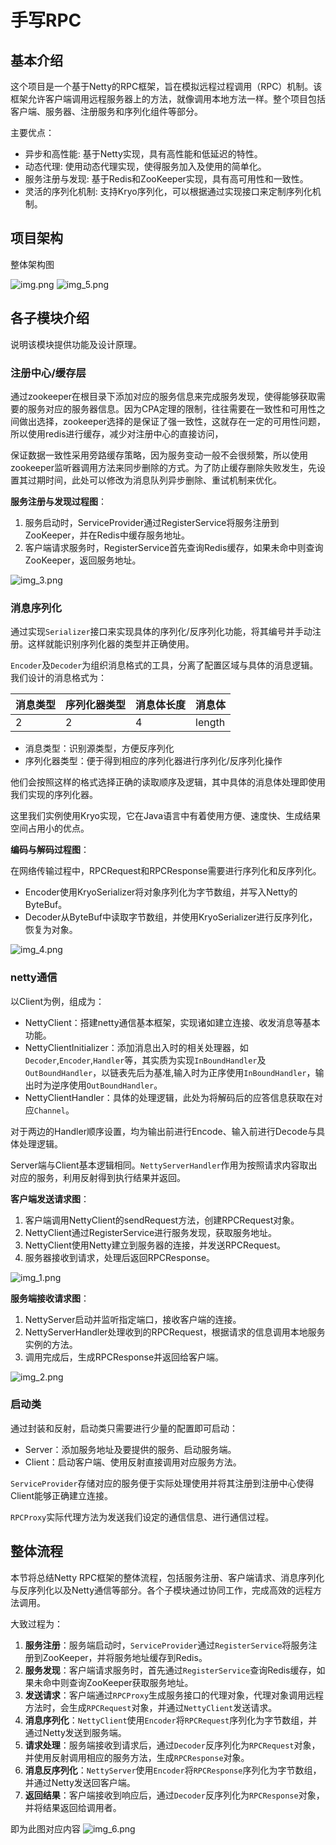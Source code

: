 # 手写RPC
## 基本介绍
这个项目是一个基于Netty的RPC框架，旨在模拟远程过程调用（RPC）机制。该框架允许客户端调用远程服务器上的方法，就像调用本地方法一样。整个项目包括客户端、服务器、注册服务和序列化组件等部分。

主要优点：
- 异步和高性能: 基于Netty实现，具有高性能和低延迟的特性。
- 动态代理: 使用动态代理实现，使得服务加入及使用的简单化。
- 服务注册与发现: 基于Redis和ZooKeeper实现，具有高可用性和一致性。
- 灵活的序列化机制: 支持Kryo序列化，可以根据通过实现接口来定制序列化机制。

## 项目架构
整体架构图

![img.png](images/img.png)
![img_5.png](images/img_5.png)


## 各子模块介绍
说明该模块提供功能及设计原理。

### 注册中心/缓存层
通过zookeeper在根目录下添加对应的服务信息来完成服务发现，使得能够获取需要的服务对应的服务器信息。因为CPA定理的限制，往往需要在一致性和可用性之间做出选择，zookeeper选择的是保证了强一致性，这就存在一定的可用性问题，所以使用redis进行缓存，减少对注册中心的直接访问，

保证数据一致性采用旁路缓存策略，因为服务变动一般不会很频繁，所以使用zookeeper监听器调用方法来同步删除的方式。为了防止缓存删除失败发生，先设置其过期时间，此处可以修改为消息队列异步删除、重试机制来优化。

**服务注册与发现过程图**：
1. 服务启动时，ServiceProvider通过RegisterService将服务注册到ZooKeeper，并在Redis中缓存服务地址。
2. 客户端请求服务时，RegisterService首先查询Redis缓存，如果未命中则查询ZooKeeper，返回服务地址。

![img_3.png](images/img_3.png)

### 消息序列化
通过实现`Serializer`接口来实现具体的序列化/反序列化功能，将其编号并手动注册。这样就能识别序列化器的类型并正确使用。

`Encoder`及`Decoder`为组织消息格式的工具，分离了配置区域与具体的消息逻辑。我们设计的消息格式为：

| 消息类型 | 序列化器类型 | 消息体长度 | 消息体 |
| ---- | ---- | ---- | ---- | 
| 2 | 2 | 4 | length |

- 消息类型：识别源类型，方便反序列化
- 序列化器类型：便于得到相应的序列化器进行序列化/反序列化操作

他们会按照这样的格式选择正确的读取顺序及逻辑，其中具体的消息体处理即使用我们实现的序列化器。

这里我们实例使用Kryo实现，它在Java语言中有着使用方便、速度快、生成结果空间占用小的优点。

**编码与解码过程图**：

在网络传输过程中，RPCRequest和RPCResponse需要进行序列化和反序列化。

- Encoder使用KryoSerializer将对象序列化为字节数组，并写入Netty的ByteBuf。
- Decoder从ByteBuf中读取字节数组，并使用KryoSerializer进行反序列化，恢复为对象。

![img_4.png](images/img_4.png)

### netty通信
以Client为例，组成为：
- NettyClient：搭建netty通信基本框架，实现诸如建立连接、收发消息等基本功能。
- NettyClientInitializer：添加消息出入时的相关处理器，如`Decoder`,`Encoder`,`Handler`等，其实质为实现`InBoundHandler`及`OutBoundHandler`，以链表先后为基准,输入时为正序使用`InBoundHandler`，输出时为逆序使用`OutBoundHandler`。
- NettyClientHandler：具体的处理逻辑，此处为将解码后的应答信息获取在对应`Channel`。

对于两边的Handler顺序设置，均为输出前进行Encode、输入前进行Decode与具体处理逻辑。

Server端与Client基本逻辑相同。`NettyServerHandler`作用为按照请求内容取出对应的服务，利用反射得到执行结果并返回。

**客户端发送请求图**：
1. 客户端调用NettyClient的sendRequest方法，创建RPCRequest对象。
2. NettyClient通过RegisterService进行服务发现，获取服务地址。
3. NettyClient使用Netty建立到服务器的连接，并发送RPCRequest。
4. 服务器接收到请求，处理后返回RPCResponse。

![img_1.png](images/img_1.png)

**服务端接收请求图**：
1. NettyServer启动并监听指定端口，接收客户端的连接。
2. NettyServerHandler处理收到的RPCRequest，根据请求的信息调用本地服务实例的方法。
3. 调用完成后，生成RPCResponse并返回给客户端。

![img_2.png](images/img_2.png)

### 启动类
通过封装和反射，启动类只需要进行少量的配置即可启动：
- Server：添加服务地址及要提供的服务、启动服务端。
- Client：启动客户端、使用反射直接调用对应服务方法。

`ServiceProvider`存储对应的服务便于实际处理使用并将其注册到注册中心使得Client能够正确建立连接。

`RPCProxy`实际代理方法为发送我们设定的通信信息、进行通信过程。

## 整体流程

本节将总结Netty RPC框架的整体流程，包括服务注册、客户端请求、消息序列化与反序列化以及Netty通信等部分。各个子模块通过协同工作，完成高效的远程方法调用。

大致过程为：
1. **服务注册**：服务端启动时，`ServiceProvider`通过`RegisterService`将服务注册到ZooKeeper，并将服务地址缓存到Redis。
2. **服务发现**：客户端请求服务时，首先通过`RegisterService`查询Redis缓存，如果未命中则查询ZooKeeper获取服务地址。
3. **发送请求**：客户端通过`RPCProxy`生成服务接口的代理对象，代理对象调用远程方法时，会生成`RPCRequest`对象，并通过`NettyClient`发送请求。
4. **消息序列化**：`NettyClient`使用`Encoder`将`RPCRequest`序列化为字节数组，并通过Netty发送到服务端。
5. **请求处理**：服务端接收到请求后，通过`Decoder`反序列化为`RPCRequest`对象，并使用反射调用相应的服务方法，生成`RPCResponse`对象。
6. **消息反序列化**：`NettyServer`使用`Encoder`将`RPCResponse`序列化为字节数组，并通过Netty发送回客户端。
7. **返回结果**：客户端接收到响应后，通过`Decoder`反序列化为`RPCResponse`对象，并将结果返回给调用者。

即为此图对应内容
![img_6.png](images/img_6.png)